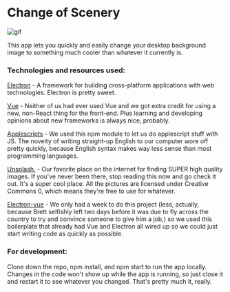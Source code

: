 # Change of Scenery

![gif](http://g.recordit.co/zjYe5COyVB.gif)

This app lets you quickly and easily change your desktop background image to something much cooler than whatever it currently is.

### Technologies and resources used:

[Electron](http://electron.atom.io) - A framework for building cross-platform applications with web technologies. Electron is pretty sweet.

[Vue](https://vuejs.org/) - Neither of us had ever used Vue and we got extra credit for using a new, non-React thing for the front-end. Plus learning and developing opinions about new frameworks is always nice, probably.

[Applescripts](https://github.com/TooTallNate/node-applescript) - We used this npm module to let us do applescript stuff with JS. The novelty of writing straight-up English to our computer wore off pretty quickly, because English syntax makes way less sense than most programming languages.

[Unsplash.](https://unsplash.com/) - Our favorite place on the internet for finding SUPER high quality images. If you've never been there, stop reading this now and go check it out. It's a super cool place. All the pictures are licensed under Creative Commons 0, which means they're free to use for whatever.  

[Electron-vue](https://github.com/SimulatedGREG/electron-vue) - We only had a week to do this project (less, actually, because Brett selfishly left two days before it was due to fly across the country to try and convince someone to give him a job,) so we used this boilerplate that already had Vue and Electron all wired up so we could just start writing code as quickly as possible.

### For development:

Clone down the repo, npm install, and npm start to run the app locally. Changes in the code won't show up while the app is running, so just close it and restart it to see whatever you changed. That's pretty much it, really. 
